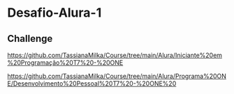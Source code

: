 # Desafio-Alura-1

## Challenge











https://github.com/TassianaMilka/Course/tree/main/Alura/Iniciante%20em%20Programação%20T7%20-%20ONE


https://github.com/TassianaMilka/Course/tree/main/Alura/Programa%20ONE/Desenvolvimento%20Pessoal%20T7%20-%20ONE%20

